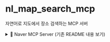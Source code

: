 # nl_map_search_mcp
자연어로 지도에서 장소 검색하는 MCP 서버

<details>
<summary>📖 Naver MCP Server (기존 README 내용 보기)</summary>

# Naver MCP Server

A server implementation for Naver OpenAPI using the Model Context Protocol (MCP). This project provides tools to interact with various Naver services, such as searching blogs, news, books, and more.

## Pre-requisite
To use the Naver MCP server, you need to apply for access to the Naver Open API.  
You can apply for Open API access at the link below:

https://developers.naver.com/apps/#/register=datalab

## Installation

### from PyPi (Claude Desktop)
Install it to Claude Desktop with (uv):
```sh
uv pip install mcp-naver

uv run python -m mcp-naver.hosts.claude_desktop \
  -e NAVER_CLIENT_ID=<YOUR NAVER CLIENT ID> \
  -e NAVER_CLIENT_SECRET=<YOUR NAVER CLIENT SECRET>
```

Install it to Claude Desktop with:
```sh
pip install mcp-naver

python -m mcp-naver.hosts.claude_desktop \
  -e NAVER_CLIENT_ID=<YOUR NAVER CLIENT ID> \
  -e NAVER_CLIENT_SECRET=<YOUR NAVER CLIENT SECRET>
```

### from PyPi (Cursor)
Install it to Cursor with (uv):
```sh
uv pip install mcp-naver

uv run python -m mcp-naver.hosts.cursor \
  -e NAVER_CLIENT_ID=<YOUR NAVER CLIENT ID> \
  -e NAVER_CLIENT_SECRET=<YOUR NAVER CLIENT_SECRET>
```

### from source
```sh
# Clone the repository
git clone https://github.com/pfldy2850/py-mcp-naver.git

# Navigate into the project directory
cd py-mcp-naver

# Synchronize dependencies
uv sync --dev --all-extras
```

Run it with:
```sh
# Start the server (Using FastMCP CLI)
fastmcp install mcp_naver/server.py \
  -e NAVER_CLIENT_ID=<YOUR NAVER CLIENT ID> \
  -e NAVER_CLIENT_SECRET=<YOUR NAVER CLIENT SECRET>
```

## Features

- **Blog Search**: Search blog posts on Naver.
- **News Search**: Search news articles on Naver.
- **Book Search**: Search books and advanced book information.
- **Adult Content Check**: Check if a search term is adult content.
- **Encyclopedia Search**: Search encyclopedia entries.
- **Cafe Article Search**: Search articles in Naver cafes.
- **Q&A Search**: Search questions and answers on Naver.
- **Local Search**: Search local information.
- **Spelling Correction**: Correct spelling errors in text.
- **Web Search**: Search web pages.
- **Image Search**: Search images with filters.
- **Shopping Search**: Search shopping items with filters.
- **Document Search**: Search documents.

## Naver MCP Tools

### Blog Search
```python
search_blog(query: str, display: int = 10, start: int = 1, sort: str = "sim")
```

### News Search
```python
search_news(query: str, display: int = 10, start: int = 1, sort: str = "sim")
```

### Book Search
```python
search_book(query: str, display: int = 10, start: int = 1, sort: str = "sim")
```

### Advanced Book Search
```python
get_book_adv(query: str = None, d_titl: str = None, d_isbn: str = None, ...)
```

### Adult Content Check
```python
adult_check(query: str)
```

### Encyclopedia Search
```python
search_encyc(query: str, display: int = 10, start: int = 1)
```

### Cafe Article Search
```python
search_cafe_article(query: str, display: int = 10, start: int = 1, sort: str = "sim")
```

### Q&A Search
```python
search_kin(query: str, display: int = 10, start: int = 1, sort: str = "sim")
```

### Local Search
```python
search_local(query: str, display: int = 10, start: int = 1, sort: str = "random")
```

### Spelling Correction
```python
fix_spelling(query: str)
```

### Web Search
```python
search_webkr(query: str, display: int = 10, start: int = 1)
```

### Image Search
```python
search_image(query: str, display: int = 10, start: int = 1, sort: str = "sim", filter: str = "all")
```

### Shopping Search
```python
search_shop(query: str, display: int = 10, start: int = 1, sort: str = "sim", filter: str = None, exclude: str = None)
```

### Document Search
```python
search_doc(query: str, display: int = 10, start: int = 1)
```

## License

This project is open source software [licensed as MIT](https://opensource.org/licenses/MIT).
